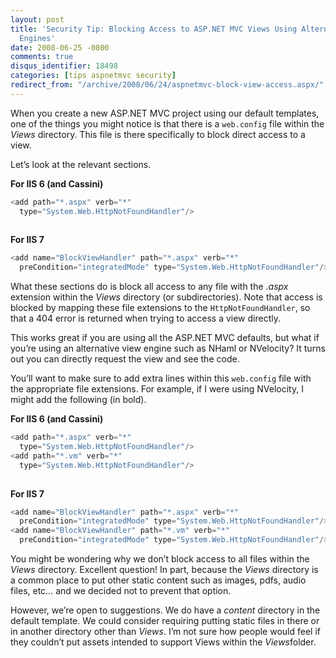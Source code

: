 ```yaml
---
layout: post
title: 'Security Tip: Blocking Access to ASP.NET MVC Views Using Alternative View
  Engines'
date: 2008-06-25 -0800
comments: true
disqus_identifier: 18498
categories: [tips aspnetmvc security]
redirect_from: "/archive/2008/06/24/aspnetmvc-block-view-access.aspx/"
---
```


When you create a new ASP.NET MVC project using our default templates,
one of the things you might notice is that there is a `web.config` file
within the *Views* directory. This file is there specifically to block
direct access to a view.

Let’s look at the relevant sections.

**For IIS 6 (and Cassini)**

```csharp
<add path="*.aspx" verb="*" 
  type="System.Web.HttpNotFoundHandler"/>
 
```

**For IIS 7**

```csharp
<add name="BlockViewHandler" path="*.aspx" verb="*" 
  preCondition="integratedMode" type="System.Web.HttpNotFoundHandler"/>
```

What these sections do is block all access to any file with the *.aspx*
extension within the *Views* directory (or subdirectories). Note that
access is blocked by mapping these file extensions to the
`HttpNotFoundHandler`, so that a 404 error is returned when trying to
access a view directly.

This works great if you are using all the ASP.NET MVC defaults, but what
if you’re using an alternative view engine such as NHaml or NVelocity?
It turns out you can directly request the view and see the code.

You’ll want to make sure to add extra lines within this `web.config`
file with the appropriate file extensions. For example, if I were using
NVelocity, I might add the following (in bold).

**For IIS 6 (and Cassini)**

```csharp
<add path="*.aspx" verb="*" 
  type="System.Web.HttpNotFoundHandler"/>
<add path="*.vm" verb="*" 
  type="System.Web.HttpNotFoundHandler"/>
 
```

**For IIS 7**

```csharp
<add name="BlockViewHandler" path="*.aspx" verb="*" 
  preCondition="integratedMode" type="System.Web.HttpNotFoundHandler"/>
<add name="BlockViewHandler" path="*.vm" verb="*" 
  preCondition="integratedMode" type="System.Web.HttpNotFoundHandler"/>
```

You might be wondering why we don’t block access to all files within the
*Views* directory. Excellent question! In part, because the *Views*
directory is a common place to put other static content such as images,
pdfs, audio files, etc… and we decided not to prevent that option.

However, we’re open to suggestions. We do have a *content* directory in
the default template. We could consider requiring putting static files
in there or in another directory other than *Views*. I’m not sure how
people would feel if they couldn’t put assets intended to support Views
within the *Views*folder.


